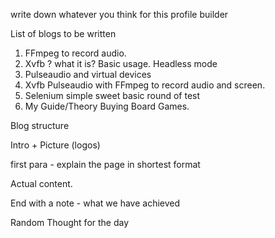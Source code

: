write down whatever you think for this profile builder

List of blogs to be written

1. FFmpeg to record audio.
2. Xvfb ? what it is? Basic usage. Headless mode
3. Pulseaudio and virtual devices
4. Xvfb Pulseaudio with FFmpeg to record audio and screen.
5. Selenium simple sweet basic round of test
6. My Guide/Theory Buying Board Games.


Blog structure

Intro + Picture (logos)

first para - explain the page in shortest format

Actual content.

End with a note - what we have achieved

Random Thought for the day

